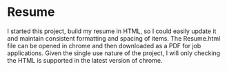 # Resume
I started this project, build my resume in HTML, so I could easily update it and maintain consistent formatting and spacing of items.
The Resume.html file can be opened in chrome and then downloaded as a PDF for job applications. Given the single use nature of the project, I will only checking the HTML is supported in the latest version of chrome.
